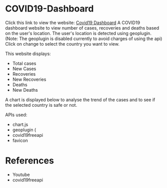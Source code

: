 # COVID19-Dashboard

Click this link to view the website: <a href="https://covid19dashboardbygowtham.netlify.app/">Covid19 Dashboard</a>
A COVID19 dashboard website to view number of cases, recoveries and deaths based on the user's location. The user's location is detected using geoplugin. (Note: The geoplugin is disabled currently to avoid charges of using the api) <br>
Click on change to select the country you want to view.

This website displays:
- Total cases
- New Cases
- Recoveries
- New Recoveries
- Deaths
- New Deaths

A chart is displayed below to analyse the trend of the cases and to see if the selected country is safe or not. 

APIs used:

- chart.js
- geoplugin (
- covid19freeapi
- favicon


# References

- Youtube
- covid19freeapi
